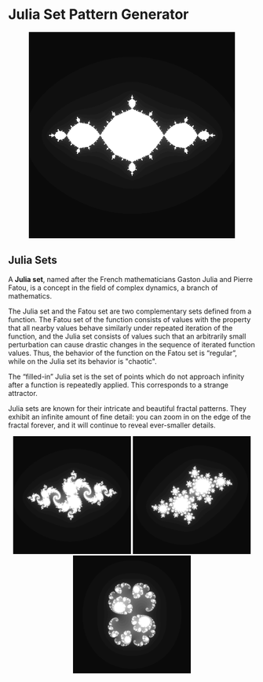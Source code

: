 
# Julia Set Pattern Generator

<p align="center">
    <img src="https://github.com/joao-beirao/julia-sets/blob/main/videos/%20-1%2B0iTo0%2Bi.gif" width="420" title="GIF Preview">
</p>

## Julia Sets

A **Julia set**, named after the French mathematicians Gaston Julia and Pierre Fatou, is a concept in the field of complex dynamics, a branch of mathematics.

The Julia set and the Fatou set are two complementary sets defined from a function. The Fatou set of the function consists of values with the property that all nearby values behave similarly under repeated iteration of the function, and the Julia set consists of values such that an arbitrarily small perturbation can cause drastic changes in the sequence of iterated function values. Thus, the behavior of the function on the Fatou set is “regular”, while on the Julia set its behavior is "chaotic".

The “filled-in” Julia set is the set of points which do not approach infinity after a function is repeatedly applied. This corresponds to a strange attractor.

Julia sets are known for their intricate and beautiful fractal patterns. They exhibit an infinite amount of fine detail: you can zoom in on the edge of the fractal forever, and it will continue to reveal ever-smaller details.

<p align="center">
    <img src="./images/example1.png" width="240" title="P(z) = z2 −0.8 + 0.156i">
    <img src="./images/example2.png" width="240" title="P(z) =z2−0.4+0.6i">
    <img src="./images/example3.png" width="240" title="P(z) =z2+ 0.285 + 0.01i">
</p>